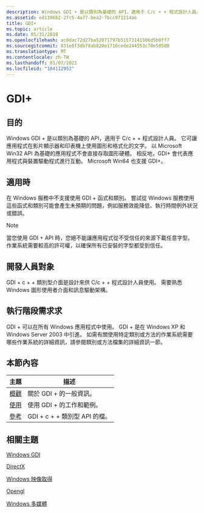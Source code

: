 ```yaml
---
description: Windows GDI + 是以類別為基礎的 API，適用于 C/c + + 程式設計人員。
ms.assetid: ed1396b2-2fc5-4a77-bea2-7bcc971214ae
title: GDI+
ms.topic: article
ms.date: 05/31/2018
ms.openlocfilehash: ac0dac72d27ba52071797b51573141506d5b0ff7
ms.sourcegitcommit: 831e8f3db78ab820e1710cede244553c70e50500
ms.translationtype: MT
ms.contentlocale: zh-TW
ms.lasthandoff: 01/07/2021
ms.locfileid: "104112952"
---
```

# <a name="gdi"></a>GDI+

## <a name="purpose"></a>目的

Windows GDI + 是以類別為基礎的 API，適用于 C/c + + 程式設計人員。 它可讓應用程式在影片顯示器和印表機上使用圖形和格式化的文字。 以 Microsoft Win32 API 為基礎的應用程式不會直接存取圖形硬體。 相反地，GDI+ 會代表應用程式與裝置驅動程式進行互動。 Microsoft Win64 也支援 GDI+。

## <a name="where-applicable"></a>適用時

在 Windows 服務中不支援使用 GDI + 函式和類別。 嘗試從 Windows 服務使用這些函式和類別可能會產生未預期的問題，例如服務效能降低、執行時間例外狀況或錯誤。

> [!Note]  
> 當您使用 GDI + API 時，您絕不能讓應用程式從不受信任的來源下載任意字型。 作業系統需要較高的許可權，以確保所有已安裝的字型都受到信任。

## <a name="developer-audience"></a>開發人員對象

GDI + c + + 類別型介面是設計來供 C/c + + 程式設計人員使用。 需要熟悉 Windows 圖形使用者介面和訊息驅動架構。

## <a name="run-time-requirements"></a>執行階段需求求

GDI + 可以在所有 Windows 應用程式中使用。 GDI + 是在 Windows XP 和 Windows Server 2003 中引進。 如需有關使用特定類別或方法的作業系統需要哪些作業系統的詳細資訊，請參閱類別或方法檔集的詳細資訊一節。

## <a name="in-this-section"></a>本節內容

| 主題                                                    | 描述                                           |
|----------------------------------------------------------|-------------------------------------------------------|
| [概觀](-gdiplus-about-gdi--about.md)<br/>     | 關於 GDI + 的一般資訊。<br/>            |
| [使用](-gdiplus-using-gdi--use.md)<br/>          | 使用 GDI + 的工作和範例。<br/>             |
| [參考](-gdiplus-class-gdi-reference.md)<br/> | GDI + c + + 類別型 API 的檔。<br/> |

## <a name="related-topics"></a>相關主題

<dl> <dt>

[Windows GDI](../gdi/windows-gdi.md)
</dt> <dt>

[DirectX](/previous-versions/windows/apps/hh452744(v=win.10))
</dt> <dt>

[Windows 映像取得](../wia/-wia-startpage.md)
</dt> <dt>

[Opengl](../opengl/opengl.md)
</dt> <dt>

[Windows 多媒體](../multimedia/windows-multimedia-start-page.md)
</dt> </dl>
